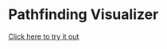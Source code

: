 # Pathfinding Visualizer

[Click here to try it out](https://alexcsalinas.github.io/pathfinding-visualizer/)
